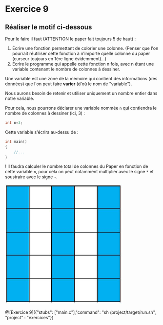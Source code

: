 # Exercice 9

## Réaliser le motif ci-dessous
Pour le faire il faut (ATTENTION le paper fait toujours 5 de haut) :
1. Écrire une fonction permettant de colorier une colonne. (Penser que l'on pourrait réutiliser cette fonction à n'importe quelle colonne du paper (curseur toujours en 1ère ligne évidemment)...)
2. Écrire le programme qui appelle cette fonction n fois, avec n étant une variable contenant le nombre de colonnes à dessiner.

Une variable est une zone de la mémoire qui contient des informations (des données) que l'on peut faire **varier** (d'où le nom de "variable").

Nous aurons besoin de retenir et utiliser uniquement un nombre entier dans notre variable.

Pour cela, nous pourrons déclarer une variable nommée `n` qui contiendra le nombre de colonnes à dessiner (ici, 3) :
```C
int n=3;
```

Cette variable s'écrira au-dessu de :
```C
int main()
{
    //...
}
```

! Il faudra calculer le nombre total de colonnes du Paper en fonction de cette variable `n`, pour cela on peut notamment multiplier avec le signe `*` et soustraire avec le signe `-`.


![motif](img/ex8.JPG)

@[Exercice 9]({"stubs": ["main.c"],"command": "sh /project/target/run.sh", "project" : "exercices"})
